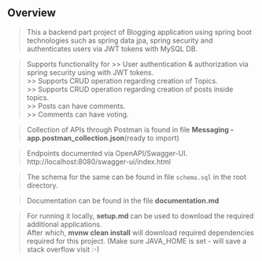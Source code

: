 ## Overview 

> This a backend part project of Blogging application using spring boot technologies such as spring data jpa, spring security and authenticates users via JWT tokens with MySQL DB.

> Supports functionality for
    >> User authentication & authorization via spring security using with JWT tokens.<br>
    >> Supports CRUD operation regarding creation of Topics.<br>
    >> Supports CRUD operation regarding creation of posts inside topics.<br>
    >> Posts can have comments. <br>
    >> Comments can have voting.

> Collection of APIs through Postman is found in file <strong>Messaging - app.postman_collection.json</strong>(ready to import)

> Endpoints documented via OpenAPI/Swagger-UI. 
<br>http://localhost:8080/swagger-ui/index.html

> The schema for the same can be found in file `schema.sql` in the root directory.

> Documentation can be found in the file <strong>documentation.md</strong>

> For running it locally, <strong> setup.md </strong> can be used to download the required additional applications.<br>
> After which, <strong> mvnw clean install</strong> will download required dependencies required for this project. (Make sure JAVA_HOME is set - will save a stack overflow visit :-)